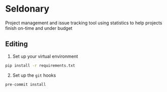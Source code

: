 # Seldonary
Project management and issue tracking tool using statistics to help projects finish on-time and under budget

## Editing

1. Set up your virtual environment

```bash
pip install -r requirements.txt
```

2. Set up the `git` hooks

```bash
pre-commit install
```

